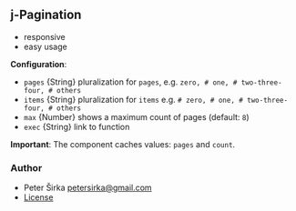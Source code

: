 ## j-Pagination

- responsive
- easy usage

__Configuration__:

- `pages` {String} pluralization for `pages`, e.g. `zero, # one, # two-three-four, # others`
- `items` {String} pluralization for `items` e.g. `# zero, # one, # two-three-four, # others`
- `max` {Number} shows a maximum count of pages (default: `8`)
- `exec` {String} link to function

__Important__:
The component caches values: `pages` and `count`.

### Author

- Peter Širka <petersirka@gmail.com>
- [License](https://www.totaljs.com/license/)